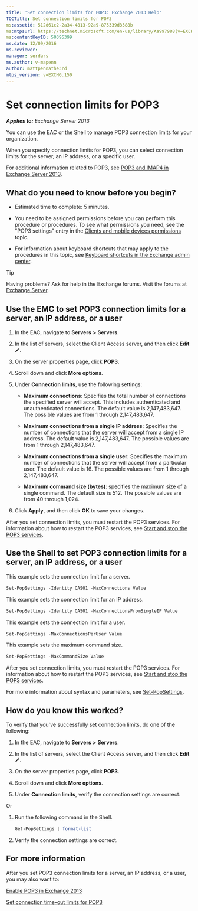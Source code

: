 ```yaml
---
title: 'Set connection limits for POP3: Exchange 2013 Help'
TOCTitle: Set connection limits for POP3
ms:assetid: 512d61c2-2a34-4813-92a9-875339d3388b
ms:mtpsurl: https://technet.microsoft.com/en-us/library/Aa997988(v=EXCHG.150)
ms:contentKeyID: 50395399
ms.date: 12/09/2016
ms.reviewer: 
manager: serdars
ms.author: v-mapenn
author: mattpennathe3rd
mtps_version: v=EXCHG.150
---
```


# Set connection limits for POP3

_**Applies to:** Exchange Server 2013_

You can use the EAC or the Shell to manage POP3 connection limits for your organization.

When you specify connection limits for POP3, you can select connection limits for the server, an IP address, or a specific user.

For additional information related to POP3, see [POP3 and IMAP4 in Exchange Server 2013](pop3-and-imap4-in-exchange-server-2013-exchange-2013-help.md).

## What do you need to know before you begin?

- Estimated time to complete: 5 minutes.

- You need to be assigned permissions before you can perform this procedure or procedures. To see what permissions you need, see the "POP3 settings" entry in the [Clients and mobile devices permissions](clients-and-mobile-devices-permissions-exchange-2013-help.md) topic.

- For information about keyboard shortcuts that may apply to the procedures in this topic, see [Keyboard shortcuts in the Exchange admin center](keyboard-shortcuts-in-the-exchange-admin-center-2013-help.md).

> [!TIP]
> Having problems? Ask for help in the Exchange forums. Visit the forums at [Exchange Server](https://go.microsoft.com/fwlink/p/?linkid=60612).

## Use the EMC to set POP3 connection limits for a server, an IP address, or a user

1. In the EAC, navigate to **Servers** **\>** **Servers**.

2. In the list of servers, select the Client Access server, and then click **Edit** ![Edit icon](images/JJ218640.6f53ccb2-1f13-4c02-bea0-30690e6ea71d(EXCHG.150).gif "Edit icon").

3. On the server properties page, click **POP3**.

4. Scroll down and click **More options**.

5. Under **Connection limits**, use the following settings:

   - **Maximum connections**: Specifies the total number of connections the specified server will accept. This includes authenticated and unauthenticated connections. The default value is 2,147,483,647. The possible values are from 1 through 2,147,483,647.

   - **Maximum connections from a single IP address**: Specifies the number of connections that the server will accept from a single IP address. The default value is 2,147,483,647. The possible values are from 1 through 2,147,483,647.

   - **Maximum connections from a single user**: Specifies the maximum number of connections that the server will accept from a particular user. The default value is 16. The possible values are from 1 through 2,147,483,647.

   - **Maximum command size (bytes)**: specifies the maximum size of a single command. The default size is 512. The possible values are from 40 through 1,024.

6. Click **Apply**, and then click **OK** to save your changes.

After you set connection limits, you must restart the POP3 services. For information about how to restart the POP3 services, see [Start and stop the POP3 services](start-and-stop-the-pop3-services-exchange-2013-help.md).

## Use the Shell to set POP3 connection limits for a server, an IP address, or a user

This example sets the connection limit for a server.

```powershell
Set-PopSettings -Identity CAS01 -MaxConnections Value
```

This example sets the connection limit for an IP address.

```powershell
Set-PopSettings -Identity CAS01 -MaxConnectionsFromSingleIP Value
```

This example sets the connection limit for a user.

```powershell
Set-PopSettings -MaxConnectionsPerUser Value
```

This example sets the maximum command size.

```powershell
Set-PopSettings -MaxCommandSize Value
```

After you set connection limits, you must restart the POP3 services. For information about how to restart the POP3 services, see [Start and stop the POP3 services](start-and-stop-the-pop3-services-exchange-2013-help.md).

For more information about syntax and parameters, see [Set-PopSettings](https://technet.microsoft.com/en-us/library/aa997154\(v=exchg.150\)).

## How do you know this worked?

To verify that you've successfully set connection limits, do one of the following:

1. In the EAC, navigate to **Servers** **\>** **Servers**.

2. In the list of servers, select the Client Access server, and then click **Edit** ![Edit icon](images/JJ218640.6f53ccb2-1f13-4c02-bea0-30690e6ea71d(EXCHG.150).gif "Edit icon").

3. On the server properties page, click **POP3**.

4. Scroll down and click **More options**.

5. Under **Connection limits**, verify the connection settings are correct.

Or

1. Run the following command in the Shell.

    ```powershell
    Get-PopSettings | format-list
    ```

2. Verify the connection settings are correct.

## For more information

After you set POP3 connection limits for a server, an IP address, or a user, you may also want to:

[Enable POP3 in Exchange 2013](enable-pop3-in-exchange-2013-exchange-2013-help.md)

[Set connection time-out limits for POP3](set-connection-time-out-limits-for-pop3-exchange-2013-help.md)
